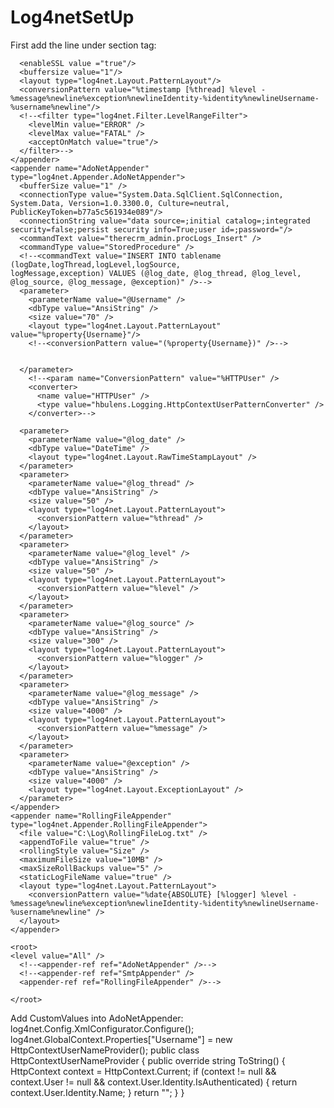 # Log4netSetUp
 First add the line under section tag:
  <section name="log4net" type="log4net.Config.Log4NetConfigurationSectionHandler,log4net" />
  
 <log4net>
    <appender name="SmtpAppender" type="log4net.Appender.SmtpAppender">
      <to value=""/>
      <from value=""/>
      <cc value=""/>
      <subject value="Logging Info"/>
      <smtpHost value="smtp.gmail.com"/>
      <authentication value ="basic"/>
      <username value=""/>
      <password value =""/>
      
      <enableSSL value ="true"/>
      <buffersize value="1"/>
      <layout type="log4net.Layout.PatternLayout"/>
      <conversionPattern value="%timestamp [%thread] %level - %message%newline%exception%newlineIdentity-%identity%newlineUsername-%username%newline"/>
      <!--<filter type="log4net.Filter.LevelRangeFilter">
        <levelMin value="ERROR" />
        <levelMax value="FATAL" />
        <acceptOnMatch value="true"/>
      </filter>-->
    </appender>
    <appender name="AdoNetAppender" type="log4net.Appender.AdoNetAppender">
      <bufferSize value="1" />
      <connectionType value="System.Data.SqlClient.SqlConnection, System.Data, Version=1.0.3300.0, Culture=neutral, PublicKeyToken=b77a5c561934e089"/>
      <connectionString value="data source=;initial catalog=;integrated security=false;persist security info=True;user id=;password="/>
      <commandText value="therecrm_admin.procLogs_Insert" />
      <commandType value="StoredProcedure" />
      <!--<commandText value="INSERT INTO tablename (logDate,logThread,logLevel,logSource,
    logMessage,exception) VALUES (@log_date, @log_thread, @log_level, 
    @log_source, @log_message, @exception)" />-->
      <parameter>
        <parameterName value="@Username" />
        <dbType value="AnsiString" />
        <size value="70" />
        <layout type="log4net.Layout.PatternLayout" value="%property{Username}"/>
        <!--<conversionPattern value="(%property{Username})" />-->
       
       
      </parameter>
        <!--<param name="ConversionPattern" value="%HTTPUser" />
        <converter>
          <name value="HTTPUser" />
          <type value="hbulens.Logging.HttpContextUserPatternConverter" />
        </converter>-->
       
      <parameter>
        <parameterName value="@log_date" />
        <dbType value="DateTime" />
        <layout type="log4net.Layout.RawTimeStampLayout" />
      </parameter>
      <parameter>
        <parameterName value="@log_thread" />
        <dbType value="AnsiString" />
        <size value="50" />
        <layout type="log4net.Layout.PatternLayout">
          <conversionPattern value="%thread" />
        </layout>
      </parameter>
      <parameter>
        <parameterName value="@log_level" />
        <dbType value="AnsiString" />
        <size value="50" />
        <layout type="log4net.Layout.PatternLayout">
          <conversionPattern value="%level" />
        </layout>
      </parameter>
      <parameter>
        <parameterName value="@log_source" />
        <dbType value="AnsiString" />
        <size value="300" />
        <layout type="log4net.Layout.PatternLayout">
          <conversionPattern value="%logger" />
        </layout>
      </parameter>
      <parameter>
        <parameterName value="@log_message" />
        <dbType value="AnsiString" />
        <size value="4000" />
        <layout type="log4net.Layout.PatternLayout">
          <conversionPattern value="%message" />
        </layout>
      </parameter>
      <parameter>
        <parameterName value="@exception" />
        <dbType value="AnsiString" />
        <size value="4000" />
        <layout type="log4net.Layout.ExceptionLayout" />
      </parameter>
    </appender>
    <appender name="RollingFileAppender" type="log4net.Appender.RollingFileAppender">
      <file value="C:\Log\RollingFileLog.txt" />
      <appendToFile value="true" />
      <rollingStyle value="Size" />
      <maximumFileSize value="10MB" />
      <maxSizeRollBackups value="5" />
      <staticLogFileName value="true" />
      <layout type="log4net.Layout.PatternLayout">
        <conversionPattern value="%date{ABSOLUTE} [%logger] %level - %message%newline%exception%newlineIdentity-%identity%newlineUsername-%username%newline" />
      </layout>
    </appender>

    <root>  
    <level value="All" />
      <!--<appender-ref ref="AdoNetAppender" />-->
      <!--<appender-ref ref="SmtpAppender" />
      <appender-ref ref="RollingFileAppender" />-->

    </root>  
</log4net>

Add CustomValues into AdoNetAppender:
            log4net.Config.XmlConfigurator.Configure();
            log4net.GlobalContext.Properties["Username"] = new HttpContextUserNameProvider();
public class HttpContextUserNameProvider
        {
            public override string ToString()
            {
                HttpContext context = HttpContext.Current;
                if (context != null && context.User != null && context.User.Identity.IsAuthenticated)
                {
                    return context.User.Identity.Name;
                }
                return "";
            }
        }			
            
